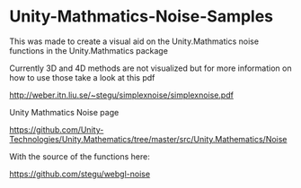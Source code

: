 # Unity-Mathmatics-Noise-Samples
 
This was made to create a visual aid on the Unity.Mathmatics noise functions in the Unity.Mathmatics package 

Currently 3D and 4D methods are not visualized but for more information on how to use those take a look at this pdf 

http://weber.itn.liu.se/~stegu/simplexnoise/simplexnoise.pdf 

Unity Mathmatics Noise page 

https://github.com/Unity-Technologies/Unity.Mathematics/tree/master/src/Unity.Mathematics/Noise 

With the source of the functions here: 

https://github.com/stegu/webgl-noise




